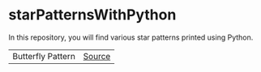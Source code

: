 # starPatternsWithPython
In this repository, you will find various star patterns printed using Python.
<table>
  <tr>
    <td>
Butterfly Pattern
    </td>
    <td>
      <a href="https://github.com/ayanalyser/starPatternsWithPython/blob/main/butterfly.py">Source</a>
    </td>
  </tr>
</table>
